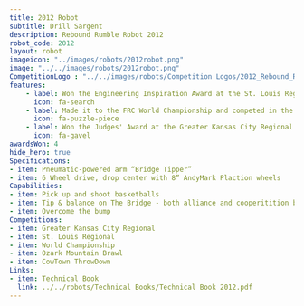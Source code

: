 ```yaml
---
title: 2012 Robot
subtitle: Drill Sargent
description: Rebound Rumble Robot 2012
robot_code: 2012
layout: robot
imageicon: "../images/robots/2012robot.png"
image: "../../images/robots/2012robot.png"
CompetitionLogo : "../../images/robots/Competition Logos/2012_Rebound_Rumble.png"
features:
    - label: Won the Engineering Inspiration Award at the St. Louis Regional
      icon: fa-search 
    - label: Made it to the FRC World Championship and competed in the Archimedes Division
      icon: fa-puzzle-piece
    - label: Won the Judges' Award at the Greater Kansas City Regional
      icon: fa-gavel 
awardsWon: 4
hide_hero: true
Specifications:
- item: Pneumatic-powered arm “Bridge Tipper”
- item: 6 Wheel drive, drop center with 8” AndyMark Plaction wheels
Capabilities:
- item: Pick up and shoot basketballs
- item: Tip & balance on The Bridge - both alliance and cooperitition bridges
- item: Overcome the bump
Competitions:
- item: Greater Kansas City Regional
- item: St. Louis Regional
- item: World Championship
- item: Ozark Mountain Brawl
- item: CowTown ThrowDown
Links:
- item: Technical Book
  link: ../../robots/Technical Books/Technical Book 2012.pdf
---
```

